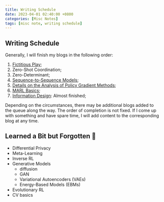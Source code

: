 ```yaml
---
title: Writing Schedule
date: 2023-04-01 02:40:00 +0800
categories: [Misc Notes]
tags: [misc note, writing schedule]
---
```


## Writing Schedule

Generally, I will finish my blogs in the following order: 
1. [Fictitious Play](https://yuelin301.github.io/posts/Fictitious-Play/);
2. Zero-Shot Coordination;
3. Zero-Determinant;
4. [Sequence-to-Sequence Models](https://yuelin301.github.io/posts/Seq2Seq);
5. [Details on the Analysis of Policy Gradient Methods](https://yuelin301.github.io/posts/Policy-Gradient-Details/);
6. [MARL Basics](https://yuelin301.github.io/posts/MARL-Basics/);
7. [Information Design](https://yuelin301.github.io/posts/Information-Design/): Almost finished;

Depending on the circumstances, there may be additional blogs added to the queue along the way. 
The order of completion is not fixed.
If I come up with something and have spare time, I will add content to the corresponding blog at any time.

## Learned a Bit but Forgotten 🥹
- Differential Privacy
- Meta-Learning
- Inverse RL
- Generative Models
  - diffusion
  - GAN
  - Variational Autoencoders (VAEs)
  - Energy-Based Models (EBMs)
- Evolutionary RL
- CV basics